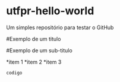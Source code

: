# utfpr-hello-world

Um simples repositório para testar o GitHub

#Exemplo de um titulo

#Exemplo de um sub-titulo

*item 1
*item 2
*item 3

```
codigo
```